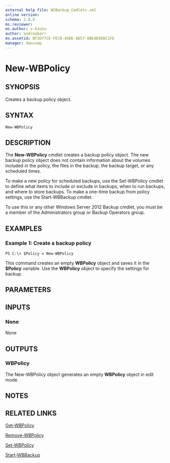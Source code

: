 ```yaml
---
external help file: WSBackup_Cmdlets.xml
online version: 
schema: 2.0.0
ms.reviewer:
ms.author: v-kaunu
author: andreabarr
ms.assetid: DF2D77CE-FECB-45DE-A057-8BE4D9EBC1FE
manager: dansimp
---
```


# New-WBPolicy

## SYNOPSIS
Creates a backup policy object.

## SYNTAX

```
New-WBPolicy
```

## DESCRIPTION
The **New-WBPolicy** cmdlet creates a backup policy object.
The new backup policy object does not contain information about the volumes included in the policy, the files in the backup, the backup target, or any scheduled times.

To make a new policy for scheduled backups, use the Set-WBPolicy cmdlet to define what items to include or exclude in backups, when to run backups, and where to store backups.
To make a one-time backup from policy settings, use the Start-WBBackup cmdlet.

To use this or any other Windows Server 2012 Backup cmdlet, you must be a member of the Administrators group or Backup Operators group.

## EXAMPLES

### Example 1: Create a backup policy
```
PS C:\> $Policy = New-WBPolicy
```

This command creates an empty **WBPolicy** object and saves it in the **$Policy** variable.
Use the **WBPolicy** object to specify the settings for backup.

## PARAMETERS

## INPUTS

### None
None

## OUTPUTS

### WBPolicy
The New-WBPolicy object generates an empty **WBPolicy** object in edit mode.

## NOTES

## RELATED LINKS

[Get-WBPolicy](./Get-WBPolicy.md)

[Remove-WBPolicy](./Remove-WBPolicy.md)

[Set-WBPolicy](./Set-WBPolicy.md)

[Start-WBBackup](./Start-WBBackup.md)

